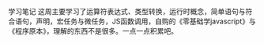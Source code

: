﻿学习笔记
这周主要学习了运算符表达式、类型转换，运行时概念，简单语句与符合语句，声明，宏任务与微任务，JS函数调用，自购的《零基础学javascript》与《程序原本》，理解的东西不是很多。一点一点积累吧。